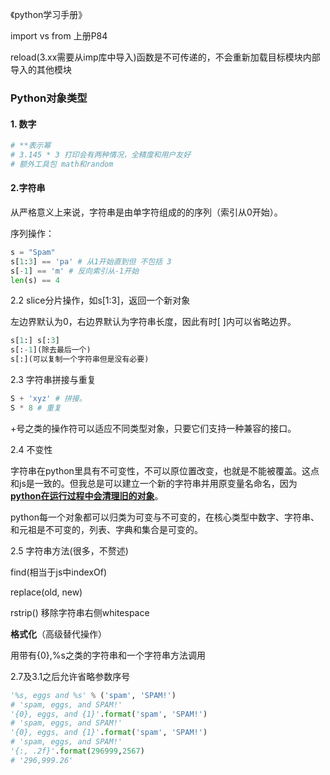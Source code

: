《python学习手册》

import vs from 上册P84

reload(3.xx需要从imp库中导入)函数是不可传递的，不会重新加载目标模块内部导入的其他模块

### Python对象类型

#### 1. 数字

```python
# **表示幂
# 3.145 * 3 打印会有两种情况，全精度和用户友好
# 额外工具包 math和random
```

#### 2.字符串

从严格意义上来说，字符串是由单字符组成的的序列（索引从0开始）。

序列操作：

```python
s = "Spam"
s[1:3] == 'pa' # 从1开始直到但 不包括 3
s[-1] == 'm' # 反向索引从-1开始
len(s) == 4
```

2.2 slice分片操作，如s[1:3]，返回一个新对象

左边界默认为0，右边界默认为字符串长度，因此有时[ ]内可以省略边界。

```python
s[1:] s[:3] 
s[:-1](除去最后一个) 
s[:](可以复制一个字符串但是没有必要)
```

2.3 字符串拼接与重复

```python
S + 'xyz' # 拼接。
S * 8 # 重复
```

+号之类的操作符可以适应不同类型对象，只要它们支持一种兼容的接口。

2.4 不变性

字符串在python里具有不可变性，不可以原位置改变，也就是不能被覆盖。这点和js是一致的。但我总是可以建立一个新的字符串并用原变量名命名，因为<u>**python在运行过程中会清理旧的对象**</u>。

python每一个对象都可以归类为可变与不可变的，在核心类型中数字、字符串、和元祖是不可变的，列表、字典和集合是可变的。

2.5 字符串方法(很多，不赘述)

find(相当于js中indexOf)

replace(old, new)

rstrip() 移除字符串右侧whitespace

**格式化**（高级替代操作）

用带有{0},%s之类的字符串和一个字符串方法调用

2.7及3.1之后允许省略参数序号

```python
'%s, eggs and %s' % ('spam', 'SPAM!')
# 'spam, eggs, and SPAM!'
'{0}, eggs, and {1}'.format('spam', 'SPAM!')
# 'spam, eggs, and SPAM!'
'{0}, eggs, and {1}'.format('spam', 'SPAM!')
# 'spam, eggs, and SPAM!'
'{:, .2f}'.format(296999,2567)
# '296,999.26'
```



